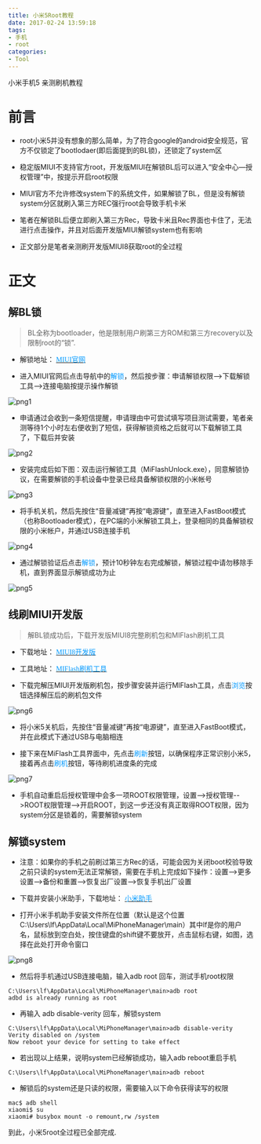 ```yaml
---
title: 小米5Root教程
date: 2017-02-24 13:59:18
tags:
- 手机
- root
categories: 
- Tool
---
```

小米手机5 亲测刷机教程

<!--more-->

# 前言

* root小米5并没有想象的那么简单，为了符合google的android安全规范，官方不仅锁定了bootlodaer(即后面提到的BL锁)，还锁定了system区

* 稳定版MIUI不支持官方root，开发版MIUI在解锁BL后可以进入“安全中心—授权管理”中，按提示开启root权限

* MIUI官方不允许修改system下的系统文件，如果解锁了BL，但是没有解锁system分区就刷入第三方REC强行root会导致手机卡米

* 笔者在解锁BL后便立即刷入第三方Rec，导致卡米且Rec界面也卡住了，无法进行点击操作，并且对后面开发版MIUI解锁system也有影响

* 正文部分是笔者亲测刷开发版MIUI8获取root的全过程

# 正文

## 解BL锁

> BL全称为bootloader，他是限制用户刷第三方ROM和第三方recovery以及限制root的“锁”.

* 解锁地址：  [<font face="Times New Roman" color=#0099ff>MIUI官网</font>](http://www.miui.com/)

* 进入MIUI官网后点击导航中的<font color=#0099ff>解锁</font>，然后按步骤：申请解锁权限-->下载解锁工具-->连接电脑按提示操作解锁

![png1](/img/20170224_1.png)

* 申请通过会收到一条短信提醒，申请理由中可尝试填写项目测试需要，笔者亲测等待1个小时左右便收到了短信，获得解锁资格之后就可以下载解锁工具了，下载后并安装

![png2](/img/20170224_2.png)

* 安装完成后如下图：双击运行解锁工具（MiFlashUnlock.exe），同意解锁协议，在需要解锁的手机设备中登录已经具备解锁权限的小米帐号

![png3](/img/20170224_3.png)

* 将手机关机，然后先按住“音量减键”再按“电源键”，直至进入FastBoot模式（也称Bootloader模式），在PC端的小米解锁工具上，登录相同的具备解锁权限的小米帐户，并通过USB连接手机

![png4](/img/20170224_4.png)

* 通过解锁验证后点击<font face="Times New Roman" color=#0099ff>解锁</font>，预计10秒钟左右完成解锁，解锁过程中请勿移除手机，直到界面显示解锁成功为止

![png5](/img/20170224_5.png)

## 线刷MIUI开发版

> 解BL锁成功后，下载开发版MIUI8完整刷机包和MIFlash刷机工具

* 下载地址：  [<font face="Times New Roman" color=#0099ff>MIUI8开发版</font>](http://www.miui.com/download-313.html)

* 工具地址：  [<font face="Times New Roman" color=#0099ff>MIFlash刷机工具</font>](http://download.csdn.net/detail/weixin_37479489/9763090)

* 下载完解压MIUI开发版刷机包，按步骤安装并运行MIFlash工具，点击<font face="Times New Roman" color=#0099ff>浏览</font>按钮选择解压后的刷机包文件

![png6](/img/20170224_6.png)

* 将小米5关机后，先按住“音量减键”再按“电源键”，直至进入FastBoot模式，并在此模式下通过USB与电脑相连

* 接下来在MiFlash工具界面中，先点击<font face="Times New Roman" color=#0099ff>刷新</font>按钮，以确保程序正常识别小米5，接着再点击<font face="Times New Roman" color=#0099ff>刷机</font>按钮，等待刷机进度条的完成

![png7](/img/20170224_7.png)

* 手机自动重启后授权管理中会多一项ROOT权限管理，设置-->授权管理-->ROOT权限管理-->开启ROOT，到这一步还没有真正取得ROOT权限，因为system分区是锁着的，需要解锁system

## 解锁system

* 注意：如果你的手机之前刷过第三方Rec的话，可能会因为关闭boot校验导致之前只读的system无法正常解锁，需要在手机上完成如下操作：设置-->更多设置-->备份和重置-->恢复出厂设置-->恢复手机出厂设置

* 下载并安装小米助手，下载地址：   [<font face="Times New Roman" color=#0099ff>小米助手</font>](http://zhushou.xiaomi.com/)

* 打开小米手机助手安装文件所在位置（默认是这个位置C:\Users\lf\AppData\Local\MiPhoneManager\main）其中lf是你的用户名，鼠标放到空白处，按住键盘的shift键不要放开，点击鼠标右键，如图，选择在此处打开命令窗口

![png8](/img/20170224_8.png)

* 然后将手机通过USB连接电脑，输入adb root 回车，测试手机root权限

``` 
C:\Users\lf\AppData\Local\MiPhoneManager\main>adb root
adbd is already running as root
```

* 再输入 adb disable-verity 回车，解锁system

``` 
C:\Users\lf\AppData\Local\MiPhoneManager\main>adb disable-verity
Verity disabled on /system
Now reboot your device for setting to take effect
```

* 若出现以上结果，说明system已经解锁成功，输入adb reboot重启手机

``` 
C:\Users\lf\AppData\Local\MiPhoneManager\main>adb reboot
```

* 解锁后的system还是只读的权限，需要输入以下命令获得读写的权限

```
mac$ adb shell
xiaomi$ su
xiaomi# busybox mount -o remount,rw /system
```

到此，小米5root全过程已全部完成.